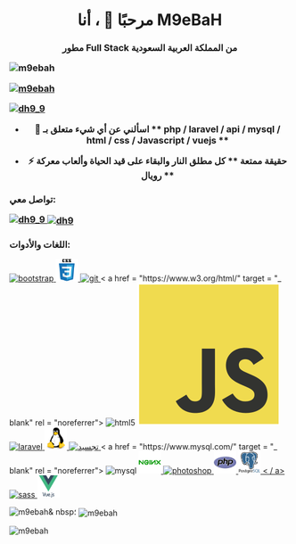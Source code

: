 <h1 align = "center"> مرحبًا 👋 ، أنا M9eBaH </h1>
<h3 align = "center"> مطور Full Stack من المملكة العربية السعودية </ h3>

<p align = "left"> <img src = " https://komarev.com/ghpvc/؟username=m9ebah&label=Profile٪20views&color=0e75b6&style=flat "alt =" m9ebah "/> </p>

<p align =" left "> <a href =" https: / /github.com/ryo-ma/github-profile-trophy"><img src = "https://github-profile-trophy.vercel.app/؟username=m9ebah" alt = "m9ebah" /> </ a > </p>

<p align = "left"> <a href="https://twitter.com/dh9_9" target="blank"> <img src = "https://img.shields.io/twitter / follow / dh9_9؟ logo = twitter & style = for-the-شارة "alt = "dh9_9" /> </a> </p>

- 💬 اسألني عن أي شيء متعلق بـ ** php / laravel / api / mysql / html / css / Javascript / vuejs **

- ⚡ حقيقة ممتعة ** كل مطلق النار والبقاء على قيد الحياة وألعاب معركة رويال **

<h3 align = "left"> تواصل معي: </ h3>
<p align = "left">
<a href="https://twitter.com/dh9_9" target="blank"> <img align = " center "src =" https://raw.githubusercontent.com/rahuldkjain/github-profile-readme-generator/master/src/images/icons/Social/twitter.svg "alt =" dh9_9 "height =" 30 "width = "40" /> </a>
<a href="https://instagram.com/dh9" target="blank"> <img align = "center" src = "https://raw.githubusercontent.com /rahuldkjain/github-profile-readme-generator/master/src/images/icons/Social/instagram.svg "alt =" dh9 "height =" 30 "width =" 40 "/> </a>
</p>

<h3 align = "left">اللغات والأدوات: </h3>
<p align = "left"> <a href="https://getbootstrap.com" target="_blank" rel="noreferrer"> <img src = "https://raw.githubusercontent.com/devicons/devicon /master/icons/bootstrap/bootstrap-plain-wordmark.svg "alt =" bootstrap "width =" 40 "height =" 40 "/> </a> <a href =" https://www.w3schools.com / css / "target =" _ blank "rel =" noreferrer "> <img src =" https://raw.githubusercontent.com/devicons/devicon/master/icons/css3/css3-original-wordmark.svg "alt = "css3" width = "40" height = "40" /> </a> <a href="https://git-scm.com/" target="_blank" rel="noreferrer"> <img src = "https://www.vectorlogo.zone/logos/git-scm/git-scm-icon.svg" alt = "git" width = "40" height = "40" /> </a> < a href = "https://www.w3.org/html/" target = "_ blank" rel = "noreferrer"> <img src = "https://raw.githubusercontent.com/devicons/devicon/master/icons /html5/html5-original-wordmark.svg "alt =" html5 "width =" 40 "height =" 40 "/> </a> <a href =" https://developer.mozilla.org/en-US / docs / Web / JavaScript "target =" _ blank "rel =" noreferrer "> <img src =" https://raw.githubusercontent.com/devicons/devicon/master/icons/javascript/javascript-original.svg "alt = "جافا سكريبت" العرض = "40" الارتفاع = "40 "/> </a> <a href="https://laravel.com/" target="_blank" rel="noreferrer"> <img src =" https://raw.githubusercontent.com/devicons/ devicon / master / icons / laravel / laravel-plain-wordmark.svg "alt =" laravel "width =" 40 "height =" 40 "/> </a> <a href =" https: //www.linux. org / "target =" _ blank "rel =" noreferrer "> <img src =" https://raw.githubusercontent.com/devicons/devicon/master/icons/linux/linux-original.svg "alt =" linux " width = "40" height = "40" /> </a> <a href="https://materializecss.com/" target="_blank" rel="noreferrer"> <img src = "https://raw.githubusercontent.com/prplx/svg-logos/5585531d45d294869c4eaab4d7cf2e9c167710a9/svg/materialize.svg" alt = "تجسيد" width = "40" height = "40" /> </a> < a href = "https://www.mysql.com/" target = "_ blank" rel = "noreferrer"> <img src = "https://raw.githubusercontent.com/devicons/devicon/master/icons/mysql /mysql-original-wordmark.svg "alt =" mysql "width =" 40 "height =" 40 "/> </a> <a href =" https://www.nginx.com "target =" _ blank " rel = "noreferrer"> <img src = "https://raw.githubusercontent.com/devicons/devicon/master/icons/nginx/nginx-original.svg" alt = "nginx" width = "40"height = "40" /> </a> <a href="https://www.photoshop.com/en" target="_blank" rel="noreferrer"> <img src = "https: // raw. githubusercontent.com/devicons/devicon/master/icons/photoshop/photoshop-line.svg "alt =" photoshop "width =" 40 "height =" 40 "/> </a> <a href =" https: // www.php.net "target =" _ blank "rel =" noreferrer "> <img src =" https://raw.githubusercontent.com/devicons/devicon/master/icons/php/php-original.svg "alt = "php" width = "40" height = "40" /> </a> <a href="https://www.postgresql.org" target="_blank" rel="noreferrer"> <img src = "https://raw.githubusercontent.com/devicons/devicon/master/icons/postgresql/postgresql-original-wordmark.svg" alt = "postgresql" width = "40" height = "40" /> < / a> <a href="https://sass-lang.com" target="_blank" rel="noreferrer"> <img src = "https://raw.githubusercontent.com/devicons/devicon/master/ icon / sass / sass-original.svg "alt =" sass "width =" 40 "height =" 40 "/> </a> <a href =" https://vuejs.org/ "target =" _ blank " rel = "noreferrer"> <img src = "https://raw.githubusercontent.com/devicons/devicon/master/icons/vuejs/vuejs-original-wordmark.svg" alt = "vuejs" width = "40" height = "40 "/> </a> </p>

<p> <img align = "left" src = "https://github-readme-stats.vercel.app/api/top-langs؟username=m9ebah&show_icons=true&locale=en&layout=compact" alt = "m9ebah" /> </p>

<p> & nbsp؛ <img align = "center" src = "https://github-readme-stats.vercel.app/api؟username=m9ebah&show_icons=true&locale=en" alt = "m9ebah" /> </p>

<p> <img align = "center" src = "https://github-readme-streak-stats.herokuapp.com/؟user=m9ebah&" alt = "m9ebah" /> </p>
